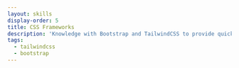 ```yaml
---
layout: skills
display-order: 5
title: CSS Frameworks
description: 'Knowledge with Bootstrap and TailwindCSS to provide quick UI layouts and Utility styling.<br /><strong>(This site implements TailwindCSS)</strong>'
tags:
  - tailwindcss
  - bootstrap
---
```

